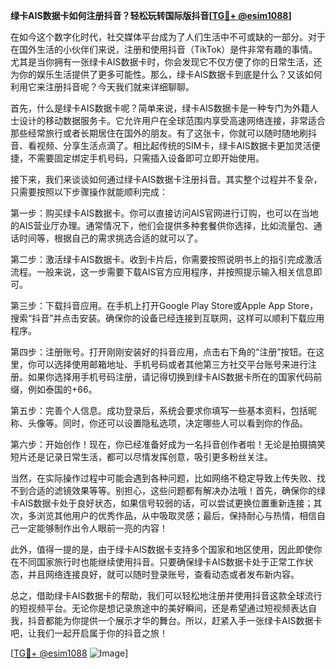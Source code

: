 **绿卡AIS数据卡如何注册抖音？轻松玩转国际版抖音[[TG💪+ @esim1088](https://t.me/s/esim1088)]**

在如今这个数字化时代，社交媒体平台成为了人们生活中不可或缺的一部分。对于在国外生活的小伙伴们来说，注册和使用抖音（TikTok）是件非常有趣的事情。尤其是当你拥有一张绿卡AIS数据卡时，你会发现它不仅方便了你的日常生活，还为你的娱乐生活提供了更多可能性。那么，绿卡AIS数据卡到底是什么？又该如何利用它来注册抖音呢？今天我们就来详细聊聊。

首先，什么是绿卡AIS数据卡呢？简单来说，绿卡AIS数据卡是一种专门为外籍人士设计的移动数据服务卡。它允许用户在全球范围内享受高速网络连接，非常适合那些经常旅行或者长期居住在国外的朋友。有了这张卡，你就可以随时随地刷抖音、看视频、分享生活点滴了。相比起传统的SIM卡，绿卡AIS数据卡更加灵活便捷，不需要固定绑定手机号码，只需插入设备即可立即开始使用。

接下来，我们来谈谈如何通过绿卡AIS数据卡注册抖音。其实整个过程并不复杂，只需要按照以下步骤操作就能顺利完成：

第一步：购买绿卡AIS数据卡。你可以直接访问AIS官网进行订购，也可以在当地的AIS营业厅办理。通常情况下，他们会提供多种套餐供你选择，比如流量包、通话时间等，根据自己的需求挑选合适的就可以了。

第二步：激活绿卡AIS数据卡。收到卡片后，你需要按照说明书上的指引完成激活流程。一般来说，这一步需要下载AIS官方应用程序，并按照提示输入相关信息即可。

第三步：下载抖音应用。在手机上打开Google Play Store或Apple App Store，搜索“抖音”并点击安装。确保你的设备已经连接到互联网，这样可以顺利下载应用程序。

第四步：注册账号。打开刚刚安装好的抖音应用，点击右下角的“注册”按钮。在这里，你可以选择使用邮箱地址、手机号码或者其他第三方社交平台账号来进行注册。如果你选择用手机号码注册，请记得切换到绿卡AIS数据卡所在的国家代码前缀，例如泰国的+66。

第五步：完善个人信息。成功登录后，系统会要求你填写一些基本资料，包括昵称、头像等。同时，你还可以设置隐私选项，决定哪些人可以看到你的作品。

第六步：开始创作！现在，你已经准备好成为一名抖音创作者啦！无论是拍摄搞笑短片还是记录日常生活，都可以尽情发挥创意，吸引更多粉丝关注。

当然，在实际操作过程中可能会遇到各种问题，比如网络不稳定导致上传失败、找不到合适的滤镜效果等等。别担心，这些问题都有解决办法哦！首先，确保你的绿卡AIS数据卡处于良好状态，如果信号较弱的话，可以尝试更换位置重新连接；其次，多浏览其他用户的优秀作品，从中吸取灵感；最后，保持耐心与热情，相信自己一定能够制作出令人眼前一亮的内容！

此外，值得一提的是，由于绿卡AIS数据卡支持多个国家和地区使用，因此即使你在不同国家旅行时也能继续使用抖音。只要确保绿卡AIS数据卡处于正常工作状态，并且网络连接良好，就可以随时登录账号，查看动态或者发布新内容。

总之，借助绿卡AIS数据卡的帮助，我们可以轻松地注册并使用抖音这款全球流行的短视频平台。无论你是想记录旅途中的美好瞬间，还是希望通过短视频表达自我，抖音都能为你提供一个展示才华的舞台。所以，赶紧入手一张绿卡AIS数据卡吧，让我们一起开启属于你的抖音之旅！

[[TG💪+ @esim1088](https://t.me/s/esim1088) ![Image](https://i.postimg.cc/4NQfJmqS/Snipaste-2025-05-13-00-14-12.png)]